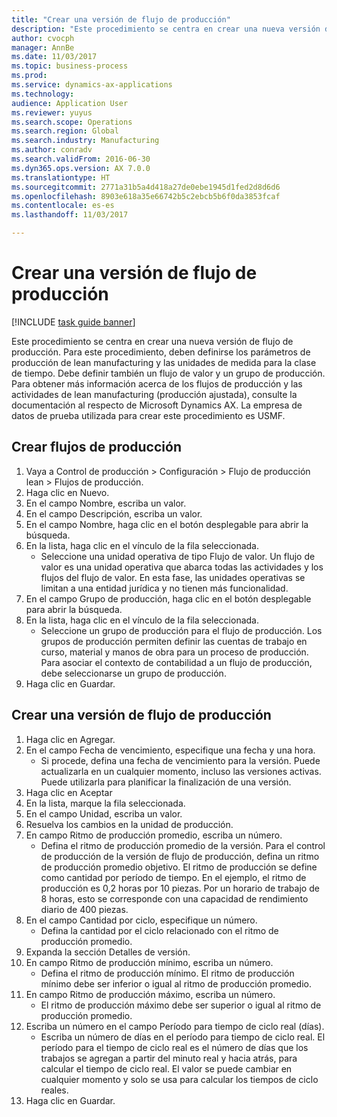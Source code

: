 ```yaml
--- 
title: "Crear una versión de flujo de producción"
description: "Este procedimiento se centra en crear una nueva versión de flujo de producción."
author: cvocph
manager: AnnBe
ms.date: 11/03/2017
ms.topic: business-process
ms.prod: 
ms.service: dynamics-ax-applications
ms.technology: 
audience: Application User
ms.reviewer: yuyus
ms.search.scope: Operations
ms.search.region: Global
ms.search.industry: Manufacturing
ms.author: conradv
ms.search.validFrom: 2016-06-30
ms.dyn365.ops.version: AX 7.0.0
ms.translationtype: HT
ms.sourcegitcommit: 2771a31b5a4d418a27de0ebe1945d1fed2d8d6d6
ms.openlocfilehash: 8903e618a35e66742b5c2ebcb5b6f0da3853fcaf
ms.contentlocale: es-es
ms.lasthandoff: 11/03/2017

---
```

# <a name="create-a-production-flow-version"></a>Crear una versión de flujo de producción

[!INCLUDE [task guide banner](../../includes/task-guide-banner.md)]

Este procedimiento se centra en crear una nueva versión de flujo de producción. Para este procedimiento, deben definirse los parámetros de producción de lean manufacturing y las unidades de medida para la clase de tiempo. Debe definir también un flujo de valor y un grupo de producción. Para obtener más información acerca de los flujos de producción y las actividades de lean manufacturing (producción ajustada), consulte la documentación al respecto de Microsoft Dynamics AX. La empresa de datos de prueba utilizada para crear este procedimiento es USMF.


## <a name="create-a-production-flow"></a>Crear flujos de producción
1. Vaya a Control de producción > Configuración > Flujo de producción lean > Flujos de producción.
2. Haga clic en Nuevo.
3. En el campo Nombre, escriba un valor.
4. En el campo Descripción, escriba un valor.
5. En el campo Nombre, haga clic en el botón desplegable para abrir la búsqueda.
6. En la lista, haga clic en el vínculo de la fila seleccionada.
    * Seleccione una unidad operativa de tipo Flujo de valor. Un flujo de valor es una unidad operativa que abarca todas las actividades y los flujos del flujo de valor. En esta fase, las unidades operativas se limitan a una entidad jurídica y no tienen más funcionalidad.  
7. En el campo Grupo de producción, haga clic en el botón desplegable para abrir la búsqueda.
8. En la lista, haga clic en el vínculo de la fila seleccionada.
    * Seleccione un grupo de producción para el flujo de producción. Los grupos de producción permiten definir las cuentas de trabajo en curso, material y manos de obra para un proceso de producción. Para asociar el contexto de contabilidad a un flujo de producción, debe seleccionarse un grupo de producción.  
9. Haga clic en Guardar.

## <a name="create-a-production-flow-version"></a>Crear una versión de flujo de producción
1. Haga clic en Agregar.
2. En el campo Fecha de vencimiento, especifique una fecha y una hora.
    * Si procede, defina una fecha de vencimiento para la versión. Puede actualizarla en un cualquier momento, incluso las versiones activas. Puede utilizarla para planificar la finalización de una versión.  
3. Haga clic en Aceptar
4. En la lista, marque la fila seleccionada.
5. En el campo Unidad, escriba un valor.
6. Resuelva los cambios en la unidad de producción.
7. En campo Ritmo de producción promedio, escriba un número.
    * Defina el ritmo de producción promedio de la versión. Para el control de producción de la versión de flujo de producción, defina un ritmo de producción promedio objetivo. El ritmo de producción se define como cantidad por período de tiempo. En el ejemplo, el ritmo de producción es 0,2 horas por 10 piezas. Por un horario de trabajo de 8 horas, esto se corresponde con una capacidad de rendimiento diario de 400 piezas.  
8. En el campo Cantidad por ciclo, especifique un número.
    * Defina la cantidad por el ciclo relacionado con el ritmo de producción promedio.  
9. Expanda la sección Detalles de versión.
10. En campo Ritmo de producción mínimo, escriba un número.
    * Defina el ritmo de producción mínimo. El ritmo de producción mínimo debe ser inferior o igual al ritmo de producción promedio.  
11. En campo Ritmo de producción máximo, escriba un número.
    * El ritmo de producción máximo debe ser superior o igual al ritmo de producción promedio.  
12. Escriba un número en el campo Período para tiempo de ciclo real (días).
    * Escriba un número de días en el período para tiempo de ciclo real. El período para el tiempo de ciclo real es el número de días que los trabajos se agregan a partir del minuto real y hacia atrás, para calcular el tiempo de ciclo real. El valor se puede cambiar en cualquier momento y solo se usa para calcular los tiempos de ciclo reales.  
13. Haga clic en Guardar.


